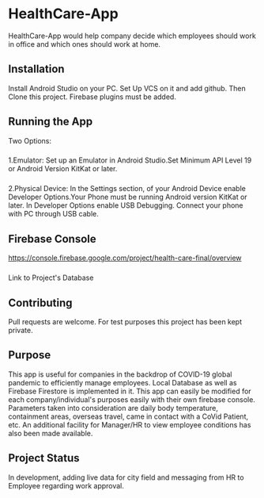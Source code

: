 # HealthCare-App

HealthCare-App would help company decide which employees should work in office and which ones should work at home.

## Installation
Install Android Studio on your PC.
Set Up VCS on it and add github. 
Then Clone this project. 
Firebase plugins must be added.

## Running the App
Two Options:
###
1.Emulator: Set up an Emulator in Android Studio.Set Minimum API Level 19 or Android Version KitKat or later.
###
2.Physical Device: In the Settings section, of your Android Device enable Developer Options.Your Phone must be running Android version KitKat or later. In Developer Options enable USB Debugging. Connect your phone with PC through USB cable.

## Firebase Console
https://console.firebase.google.com/project/health-care-final/overview
###
Link to Project's Database

## Contributing
Pull requests are welcome. For test purposes this project has been kept private. 

## Purpose
This app is useful for companies in the backdrop of COVID-19 global pandemic to efficiently manage employees. Local Database as well as Firebase Firestore is implemented in it. This app can easily be modified for each company/individual's purposes easily with their own firebase console. Parameters taken into consideration are daily body temperature, containment areas, overseas travel, came in contact with a CoVid Patient, etc. An additional facility for Manager/HR to view employee conditions has also been made available.

## Project Status
In development, adding live data for city field and messaging from HR to Employee regarding work approval.
